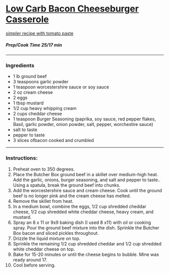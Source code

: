# [Low Carb Bacon Cheeseburger Casserole](https://www.staysnatched.com/easy-keto-low-carb-bacon-cheeseburger-casserole/)  
[simpler recipe with tomato paste](https://lowcarbyum.com/bacon-cheeseburger-casserole/) 

##### Prep/Cook Time 25/17 min 
------------------- 
### Ingredients 
* 1 lb ground beef 
* 3 teaspoons garlic powder 
* 1 teaspoon worcestershire sauce or soy sauce
* 2 oz cream cheese 
* 2 eggs 
* 1 tbsp mustard 
* 1/2 cup heavy whipping cream 
* 2 cups cheddar cheese 
* 1 teaspoon Burger Seasoning (paprika, soy sauce, red pepper flakes, Basil, garlic powder, onion powder, salt, pepper, worchestire sauce) 
* salt to taste
* pepper to taste 
* 3 slices ofbacon cooked and crumbled 
----------------------------- 
### Instructions: 
1. Preheat oven to 350 degrees.
2. Place the Butcher Box ground beef in a skillet over medium-high heat. Add the garlic, onions, burger seasoning, and salt and pepper to taste.. Using a spatula, break the ground beef into chunks. 
3. Add the worcestershire sauce and cream cheese. Cook until the ground beef is no longer pink and the cream cheese has melted.
4. Remove the skillet from heat.
5. In a medium bowl, combine the eggs,  1/2 cup shredded cheddar cheese, 1/2 cup shredded white cheddar cheese, heavy cream, and mustard.
6. Spray an 8 x 11 or  9x9 baking dish (I used 8 x11) with oil or cooking spray. Pour the ground beef mixture into the dish. Sprinkle the Butcher Box bacon and sliced pickles throughout.
7. Drizzle the liquid mixture on top.
8. Sprinkle the remaining 1/2 cup shredded cheddar and 1/2 cup shredded white cheddar cheese on top.
9. Bake for 15-20 minutes or until the cheese begins to bubble. Mine was ready around 17.
10. Cool before serving.

